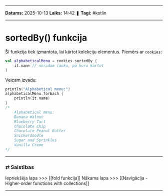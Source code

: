 ___

**Datums:** 2025-10-13
**Laiks:** 14:42
❚ **Tagi:** #kotlin

---
# sortedBy() funkcija

Šī funkcija tiek izmantota, lai kārtot kolekciju elementus. Piemērs ar `cookies`:

```kotlin
val alphabeticalMenu = cookies.sortedBy {
    it.name // norādam lauku, pa kuru kārtot
}
```

Veicam izvadu:

```kotlin
println("Alphabetical menu:")
alphabeticalMenu.forEach {
    println(it.name)
}
/*
	Alphabetical menu:
	Banana Walnut
	Blueberry Tart
	Chocolate Chip
	Chocolate Peanut Butter
	Snickerdoodle
	Sugar and Sprinkles
	Vanilla Creme
*/
```

---
### ⇄ Saistības

Iepriekšēja lapa >>> [[fold funkcija]]
Nākama lapa >>> [[Navigācija - Higher-order functions with collections]]

---